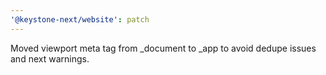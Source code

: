 ```yaml
---
'@keystone-next/website': patch
---
```


Moved viewport meta tag from \_document to \_app to avoid dedupe issues and next warnings.
